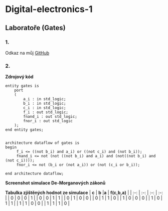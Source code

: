 # Digital-electronics-1

## Laboratoře (Gates)
### 1.
Odkaz na můj [GitHub](https://github.com/xkrych01/Digital-electronics-1)

### 2.
**Zdrojový kód**

```
entity gates is
	port
    (
    	a_i : in std_logic;
        b_i : in std_logic;
        c_i : in std_logic;
        f_i : out std_logic;
        fnand_i : out std_logic;
        fnor_i : out std_logic
    );
end entity gates;


architecture dataflow of gates is 
begin 
	 f_i <= ((not b_i) and a_i) or ((not c_i) and (not b_i));
     fnand_i <= not (not ((not b_i) and a_i) and (not((not b_i) and (not c_i))));
     fnor_i <= not (b_i or (not a_i)) or (not (c_i or b_i));
     
end architecture dataflow;

```

**Screenshot simulace De-Morganových zákonů**


**Tabulka zjištěných hodnot ze simulace**
| **c** | **b** |**a** | **f(c,b,a)** |
| :-: | :-: | :-: | :-: |
| 0 | 0 | 0 | 1 |
| 0 | 0 | 1 | 1 |
| 0 | 1 | 0 | 0 |
| 0 | 1 | 1 | 0 |
| 1 | 0 | 0 | 0 |
| 1 | 0 | 1 | 1 |
| 1 | 1 | 0 | 0 |
| 1 | 1 | 1 | 0 |






